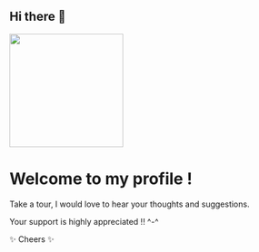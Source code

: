 ## Hi there 👋

<img src="https://github.com/yourusername/yourrepositoryname/raw/main/cute_character.png" width="200"/>

# Welcome to my profile !

Take a tour, I would love to hear your thoughts and suggestions.

Your support is highly appreciated !! ^-^

✨ Cheers ✨
